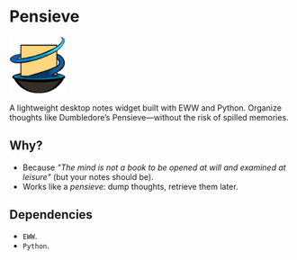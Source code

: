 # Pensieve

<img src="logos/pensieve-logo-rmv.png" alt="Logo" width="100"/>

A lightweight desktop notes widget built with EWW and Python. Organize thoughts
like Dumbledore’s Pensieve—without the risk of spilled memories.

## Why?

- Because _"The mind is not a book to be opened at will and examined at
  leisure"_ (but your notes should be).
- Works like a _pensieve_: dump thoughts, retrieve them later.

## Dependencies

- `EWW`.
- `Python`.

